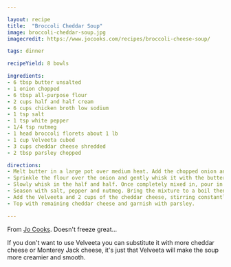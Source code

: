 ```yaml
---

layout: recipe
title:  "Broccoli Cheddar Soup"
image: broccoli-cheddar-soup.jpg
imagecredit: https://www.jocooks.com/recipes/broccoli-cheese-soup/

tags: dinner

recipeYield: 8 bowls

ingredients:
- 6 tbsp butter unsalted
- 1 onion chopped
- 6 tbsp all-purpose flour
- 2 cups half and half cream
- 6 cups chicken broth low sodium
- 1 tsp salt
- 1 tsp white pepper
- 1/4 tsp nutmeg
- 1 head broccoli florets about 1 lb
- 1 cup Velveeta cubed
- 3 cups cheddar cheese shredded
- 2 tbsp parsley chopped

directions:
- Melt butter in a large pot over medium heat. Add the chopped onion and cook until softened and starts to lightly brown. 
- Sprinkle the flour over the onion and gently whisk it with the butter and onion. Cook it for about 2 minutes to remove that raw starchy flavor. 
- Slowly whisk in the half and half. Once completely mixed in, pour in the chicken broth and whisk to remove lumps and to scrape away the browned bits from the bottom of the pan, if any.
- Season with salt, pepper and nutmeg. Bring the mixture to a boil then add the broccoli pieces. Cook until the broccoli is tender; about 10 minutes.
- Add the Velveeta and 2 cups of the cheddar cheese, stirring constantly until the cheeses have completely melted. Taste for seasoning and adjust as necessary.
- Top with remaining cheddar cheese and garnish with parsley. 

---
```


From [Jo Cooks](https://www.jocooks.com/recipes/broccoli-cheese-soup/). Doesn't freeze great...

If you don't want to use Velveeta you can substitute it with more cheddar cheese or Monterey Jack cheese, it's just that Velveeta will make the soup more creamier and smooth. 
